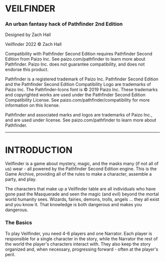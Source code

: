 # VEILFINDER
### An urban fantasy hack of Pathfinder 2nd Edition

Designed by Zach Hall

Veilfinder 2022 © Zach Hall

Compatibility with Pathfinder Second Edition requires Pathfinder Second Edition from Paizo Inc. See paizo.com/pathfinder to learn more about Pathfinder. Paizo Inc. does not guarantee compatibility, and does not endorse this product.

Pathfinder is a registered trademark of Paizo Inc. Pathfinder Second Edition and the Pathfinder Second Edition Compatibility Logo are trademarks of Paizo Inc. The Pathfinder-Icons font is © 2019 Paizo Inc. These trademarks and copyrighted works are used under the Pathfinder Second Edition Compatibility License. See paizo.com/pathfinder/compatibility for more information on this license.

Pathfinder and associated marks and logos are trademarks of Paizo Inc., and are used under license. See paizo.com/pathfinder to learn more about Pathfinder.

---

# INTRODUCTION

Veilfinder is a game about mystery, magic, and the masks many (if not all of us) wear - all powered by the Pathfinder Second Edition engine. This is the Game Archive, providing all of the rules to make a character, assemble a party, and play. 

The characters that make up a Veilfinder table are all individuals who have gone past the Masquerade and seen the magic (and evil) beyond the mortal world humanity sees. Wizards, fairies, demons, trolls, angels ... they all exist and you know it. That knowledge is both dangerous and makes you dangerous.

### The Basics

To play Veilfinder, you need 4-6 players and one Narrator. Each player is responsible for a single character in the story, while the Narrator the rest of the world the player's characters interact with. They also keep the story organized and, when necessary, progressing forward - often at the player's peril. 